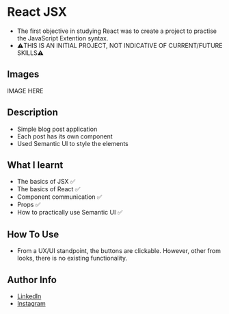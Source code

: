 # React JSX

- The first objective in studying React was to create a project to practise the JavaScript Extention syntax.
- ⚠️THIS IS AN INITIAL PROJECT, NOT INDICATIVE OF CURRENT/FUTURE SKILLS⚠️
## Images

IMAGE HERE
## Description

- Simple blog post application
- Each post has its own component
- Used Semantic UI to style the elements
## What I learnt

- The basics of JSX ✅
- The basics of React ✅
- Component communication ✅
- Props ✅
- How to practically use Semantic UI ✅
## How To Use

- From a UX/UI standpoint, the buttons are clickable. However, other from looks, there is no existing functionality.
## Author Info

- [LinkedIn](https://www.linkedin.com/in/dhruv50ae/)
- [Instagram](https://www.instagram.com/frostascode/)
